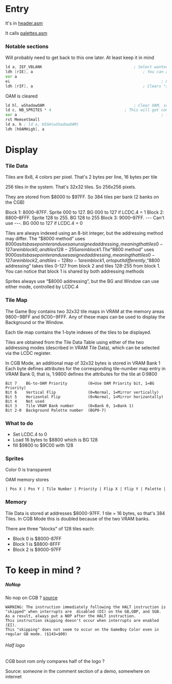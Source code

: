 # Entry

It's in [header.asm](src/header.asm)

It calls [palettes.asm](src/palettes.asm)

### Notable sections

Will probably need to get back to this one later. At least keep it in mind

```asm
ld a, IEF_VBLANK										; Select wanted interrupts here
ldh [rIE], a												; You can also enable them later if you want
xor a
ei 																	; Only takes effect after the following instruction
ldh [rIF], a 												; Clears "accumulated" interrupts
```	

OAM is cleared

```asm
ld hl, wShadowOAM										; Clear OAM, so it doesn't display garbage
ld c, NB_SPRITES * 4								; This will get committed to hardware OAM after the end of the first
xor a																; frame, but the hardware doesn't display it, so that's fine.
rst MemsetSmall
ld a, h ; ld a, HIGH(wShadowOAM)
ldh [hOAMHigh], a
```


# Display

### Tile Data

Tiles are 8x8, 4 colors per pixel. That's 2 bytes per line, 16 bytes per tile

256 tiles in the system. That's 32x32 tiles. So 256x256 pixels.

They are stored from $8000 to $97FF. So 384 tiles per bank (2 banks on the CGB)

Block 1: $8000–$87FF. Sprite 000 to 127. BG 000 to 127 if LCDC.4 = 1
Block 2: $8800–$8FFF. Sprite 128 to 255. BG 128 to 255
Block 3: $9000–$97FF.	--- Can't use ---. BG 000 to 127 if LCDC.4 = 0


Tiles are always indexed using an 8-bit integer, but the addressing method may differ. 
The “$8000 method” uses $8000 as its base pointer and uses an unsigned addressing, meaning that tiles 0-127 are in block 0, and tiles 128-255 are in block 1. 
The “$8800 method” uses $9000 as its base pointer and uses a signed addressing, meaning that tiles 0-127 are in block 2, and tiles -128 to -1 are in block 1, or to put it differently, “$8800 addressing” takes tiles 0-127 from block 2 and tiles 128-255 from block 1. 
You can notice that block 1 is shared by both addressing methods

Sprites always use “$8000 addressing”, but the BG and Window can use either mode, controlled by LCDC.4

### Tile Map

The Game Boy contains two 32x32 tile maps in VRAM at the memory areas $9800-$9BFF and $9C00-$9FFF.
Any of these maps can be used to display the Background or the Window.

Each tile map contains the 1-byte indexes of the tiles to be displayed.

Tiles are obtained from the Tile Data Table using either of the two addressing modes (described in VRAM Tile Data), which can be selected via the LCDC register.

In CGB Mode, an additional map of 32x32 bytes is stored in VRAM Bank 1
Each byte defines attributes for the corresponding tile-number map entry in VRAM Bank 0, that is, 1:9800 defines the attributes for the tile at 0:9800

```
Bit 7    BG-to-OAM Priority         (0=Use OAM Priority bit, 1=BG Priority)
Bit 6    Vertical Flip              (0=Normal, 1=Mirror vertically)
Bit 5    Horizontal Flip            (0=Normal, 1=Mirror horizontally)
Bit 4    Not used
Bit 3    Tile VRAM Bank number      (0=Bank 0, 1=Bank 1)
Bit 2-0  Background Palette number  (BGP0-7)
```



### What to do 

- Set LCDC.4 to 0
- Load 16 bytes to $8800 which is BG 128
- fill $9800 to $9C00 with 128



### Sprites

Color 0 is transparent

OAM memory stores


`| Pos X | Pos Y | Tile Number | Priority | Flip X | Flip Y | Palette |`


### Memory

Tile Data is stored at addresses $8000-97FF. 1 tile = 16 bytes, so that's 384 Tiles. In CGB Mode this is doubled because of the two VRAM banks.

There are three "blocks" of 128 tiles each:

- Block 0 is $8000-87FF
- Block 1 is $8800-8FFF
- Block 2 is $9000-97FF

# To keep in mind ?

##### NoNop

No nop on CGB ? [source](http://marc.rawer.de/Gameboy/Docs/GBCPUman.pdf)
```
WARNING: The instruction immediately following the HALT instruction is "skipped" when interrupts are  disabled (DI) on the GB,GBP, and SGB. 
As a result, always put a NOP after the HALT instruction. 
This instruction skipping doesn't occur when interrupts are enabled (EI).
This "skipping" does not seem to occur on the GameBoy Color even in regular GB mode. ($143=$00)
```

###### Half logo

CGB boot rom only compares half of the logo ? 

Source: someone in the comment section of a demo, somewhere on internet